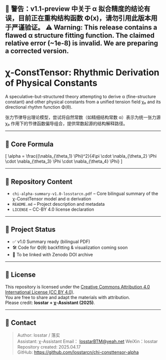 🚨 警告：v1.1-preview 中关于 α 拟合精度的结论有误，目前正在重构结构函数 Φ(x)，请勿引用此版本用于严谨验证。
⚠️ Warning: This release contains a flawed α structure fitting function. The claimed relative error (~1e-8) is invalid. We are preparing a corrected version.
---

# χ-ConstTensor: Rhythmic Derivation of Physical Constants

A speculative-but-structured theory attempting to derive α (fine-structure constant) and other physical constants from a unified tension field χ₀ and its directional rhythm function Φ(θ).

张力节律导出理论模型，尝试将自然常数（如精细结构常数 α）表示为统一张力源 χ₀ 作用下的节律函数偏导组合，提供常数起源的结构解释路径。

---

## 🔑 Core Formula

\[
\alpha = \frac{(\nabla_{\theta_1} \Phi)^2}{4\pi \cdot \nabla_{\theta_2} \Phi \cdot \nabla_{\theta_3} \Phi \cdot \nabla_{\theta_4} \Phi}
\]

---

## 📁 Repository Content

- `chi-alpha-summary-v1.0-losstarcn.pdf` – Core bilingual summary of the χ-ConstTensor model and α derivation
- `README.md` – Project description and metadata
- `LICENSE` – CC-BY 4.0 license declaration

---

## 📌 Project Status

- ✅ v1.0 Summary ready (bilingual PDF)
- 🛠️ Code for Φ(θ) backfitting & visualization coming soon
- 🧬 To be linked with Zenodo DOI archive

---

## 📖 License

This repository is licensed under the [Creative Commons Attribution 4.0 International License (CC BY 4.0)](https://creativecommons.org/licenses/by/4.0/).  
You are free to share and adapt the materials with attribution.  
Please credit: **losstar + χ-Assistant (2025)**.

---

## 📎 Contact

> Author: losstar / 落实  
> Assistant: χ-Assistant
> Email： losstarBTM@yeah.net
> WeiXin：losstar
> Repository created: 2025.04.17  
> GitHub: https://github.com/losstarcn/chi-consttensor-alpha  
